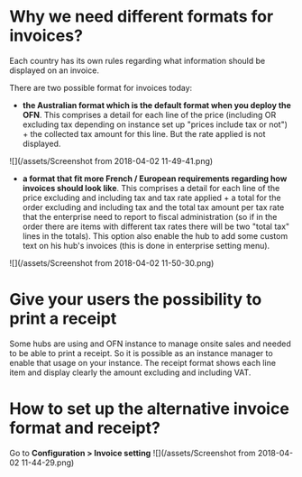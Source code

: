 # Why we need different formats for invoices?

Each country has its own rules regarding what information should be displayed on an invoice.

There are two possible format for invoices today:
- **the Australian format which is the default format when you deploy the OFN**. This comprises a detail for each line of the price (including OR excluding tax depending on instance set up "prices include tax or not") + the collected tax amount for this line. But the rate applied is not displayed.

![](/assets/Screenshot from 2018-04-02 11-49-41.png)

- **a format that fit more French / European requirements regarding how invoices should look like**. This comprises a detail for each line of the price excluding and including tax and tax rate applied + a total for the order excluding and including tax and the total tax amount per tax rate that the enterprise need to report to fiscal administration (so if in the order there are items with different tax rates there will be two "total tax" lines in the totals).
This option also enable the hub to add some custom text on his hub's invoices (this is done in enterprise setting menu).

![](/assets/Screenshot from 2018-04-02 11-50-30.png)


# Give your users the possibility to print a receipt

Some hubs are using and OFN instance to manage onsite sales and needed to be able to print a receipt. So it is possible as an instance manager to enable that usage on your instance.
The receipt format shows each line item and display clearly the amount excluding and including VAT.


# How to set up the alternative invoice format and receipt?

Go to **Configuration > Invoice setting**
![](/assets/Screenshot from 2018-04-02 11-44-29.png)